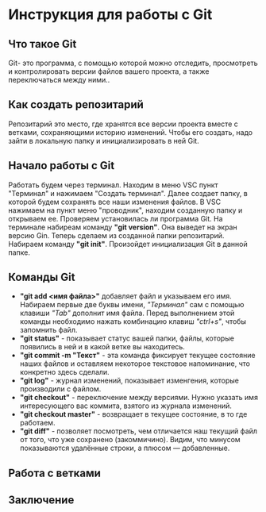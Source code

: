# Инструкция для работы с Git

## Что такое Git
Git- это программа, с помощью которой можно отследить, просмотреть и контролировать версии файлов вашего проекта, а также переключаться между ними..

## Как создать репозитарий
Репозитарий это место, где хранятся все версии проекта вместе с ветками, сохраняющими историю изменений.
Чтобы его создать, надо зайти в локальную папку и инициализировать в ней Git.

## Начало работы с Git
Работать будем через терминал. Находим в меню VSC пункт "Терминал" и нажимаем "Создать терминал". 
Далее создает папку, в которой будем сохранять все наши изменения файлов. В VSC нажимаем на пункт меню "проводник", находим созданную папку и открываем ее.
Проверяем установилась ли программа Git. На терминале набиреам команду **"git version"**. Она выведет на экран версию Gin.
Теперь сделаем из созданной папки репозитарий. Набираем команду **"git init"**. Произойдет инициализация Git в данной папке.

## Команды Git
* **"git add <имя файла>"**
  добавляет  файл и указываем его имя. Набираем первые две буквы имени, *"Терминал"* сам с помощью клавиши *"Tab"* дополнит имя файла. Перед выполнением этой команды необходимо нажать комбинацию клавиш *"ctrl+s"*, чтобы запомнить файл.
* **"git status"** - показывает статус вашей папки, файлы, которые появились в ней и в какой ветке вы находитесь. 
* **"git commit -m "Текст"** - эта команда фиксирует текущее состояние наших файлов и оставляем некоторое текстовое напоминание, что конкретно здесь сделали.
* **"git log"** - журнал изменений, показывает изменгения, которые производили с файлом.
* **"git checkout"** - переключение между версиями.
Нужно указать имя интересующего вас коммита, взятого из журнала изменений. 
* **"git checkout master"** - возвращает в текущее состояние, в то где работаем.
* **"git diff"** - позволяет посмотреть, чем отличается наш текущий файл от того, что уже сохранено (закоммичино). Видим, что минусом показываются удалённые строки, а плюсом — добавленные.

## Работа с ветками

## Заключение

